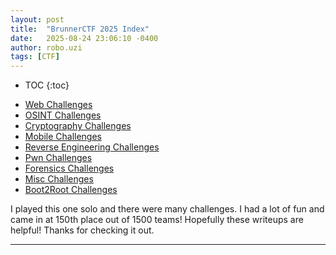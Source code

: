 ```yaml
---
layout: post
title:  "BrunnerCTF 2025 Index"
date:   2025-08-24 23:06:10 -0400
author: robo.uzi
tags: [CTF]
---
```

* TOC
{:toc}

- [Web Challenges](/2025/08/24/brunnerctf-2025-web.html)
- [OSINT Challenges](/2025/08/24/brunnerctf-2025-OSINT.html)
- [Cryptography Challenges](/2025/08/24/brunnerctf-2025-crypto.html)
- [Mobile Challenges](/2025/08/24/brunnerctf-2025-mobile.html)
- [Reverse Engineering Challenges](/2025/08/24/brunnerctf-2025-reverse.html)
- [Pwn Challenges](/2025/08/24/brunnerctf-2025-pwn.html)
- [Forensics Challenges](/2025/08/24/brunnerctf-2025-forensics.html)
- [Misc Challenges](/2025/08/24/brunnerctf-2025-misc.html)
- [Boot2Root Challenges](/2025/08/24/brunnerctf-2025-boot2root.html)

I played this one solo and there were many challenges. I had a lot of fun and came in at 150th place out of 1500 teams! Hopefully these writeups are helpful! Thanks for checking it out. 

___

